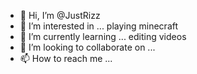 - 👋 Hi, I’m @JustRizz
- 👀 I’m interested in ... playing minecraft
- 🌱 I’m currently learning ... editing videos
- 💞️ I’m looking to collaborate on ... 
- 📫 How to reach me ...

<!---
JustRizz/JustRizz is a ✨ special ✨ repository because its `README.md` (this file) appears on your GitHub profile.
You can click the Preview link to take a look at your changes.
--->
